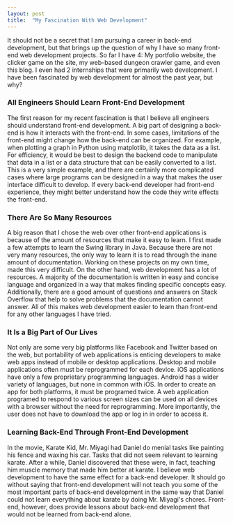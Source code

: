 ```yaml
---
layout: post
title:  "My Fascination With Web Development"
---
```


It should not be a secret that I am pursuing a career in back-end development, but that brings up the question of why I have so many front-end web development projects. So far I have 4: My portfolio website, the clicker game on the site, my web-based dungeon crawler game, and even this blog. I even had 2 internships that were primarily web development. I have been fascinated by web development for almost the past year, but why?

### All Engineers Should Learn Front-End Development

The first reason for my recent fascination is that I believe all engineers should understand front-end development. A big part of designing a back-end is how it interacts with the front-end. In some cases, limitations of the front-end might change how the back-end can be organized. For example, when plotting a graph in Python using matplotlib, it takes the data as a list. For efficiency, it would be best to design the backend code to manipulate that data in a list or a data structure that can be easily converted to a list. This is a very simple example, and there are certainly more complicated cases where large programs can be designed in a way that makes the user interface difficult to develop. If every back-end developer had front-end experience, they might better understand how the code they write effects the front-end.

### There Are So Many Resources

A big reason that I chose the web over other front-end applications is because of the amount of resources that make it easy to learn. I first made a few attempts to learn the Swing library in Java. Because there are not very many resources, the only way to learn it is to read through the inane amount of documentation. Working on these projects on my own time, made this very difficult. On the other hand, web development has a lot of resources. A majority of the documentation is written in easy and concise language and organized in a way that makes finding specific concepts easy. Additionally, there are a good amount of questions and answers on Stack Overflow that help to solve problems that the documentation cannot answer. All of this makes web development easier to learn than front-end for any other languages I have tried.

### It Is a Big Part of Our Lives

Not only are some very big platforms like Facebook and Twitter based on the web, but portability of web applications is enticing developers to make web apps instead of mobile or desktop applications. Desktop and mobile applications often must be reprogrammed for each device. iOS applications have only a few proprietary programming languages. Android has a wider variety of languages, but none in common with iOS. In order to create an app for both platforms, it must be programed twice. A web application programed to respond to various screen sizes can be used on all devices with a browser without the need for reprogramming. More importantly, the user does not have to download the app or log in in order to access it. 

### Learning Back-End Through Front-End Development

In the movie, Karate Kid, Mr. Miyagi had Daniel do menial tasks like painting his fence and waxing his car. Tasks that did not seem relevant to learning karate. After a while, Daniel discovered that these were, in fact, teaching him muscle memory that made him better at karate. I believe web development to have the same effect for a back-end developer. It should go without saying that front-end development will not teach you some of the most important parts of back-end development in the same way that Daniel could not learn everything about karate by doing Mr. Miyagi's chores. Front-end, however, does provide lessons about back-end development that would not be learned from back-end alone.
